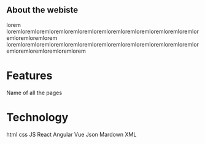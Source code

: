## About the webiste
lorem loremloremloremloremloremloremloremloremloremloremloremloremloremloremloremloremlorem
loremloremloremloremloremloremloremloremloremloremloremloremloremloremloremloremloremloremlorem

# Features
Name of all the pages
# Technology
html
css
JS
React
Angular
Vue
Json
Mardown
XML

